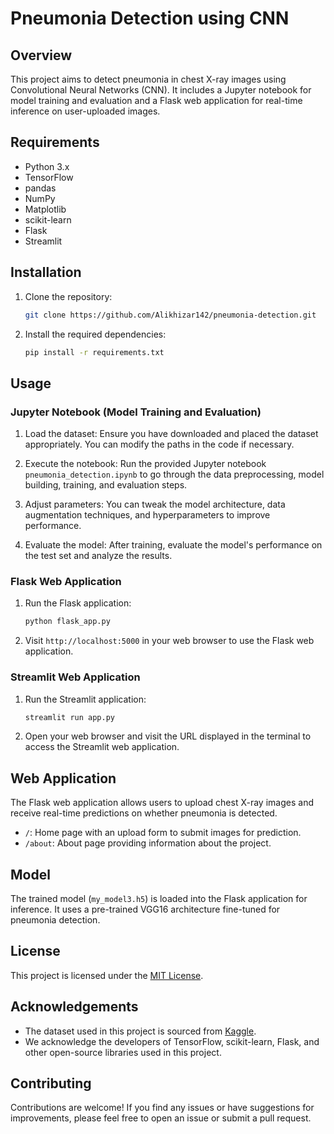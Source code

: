 # Pneumonia Detection using CNN

## Overview

This project aims to detect pneumonia in chest X-ray images using Convolutional Neural Networks (CNN). It includes a Jupyter notebook for model training and evaluation and a Flask web application for real-time inference on user-uploaded images.

## Requirements

- Python 3.x
- TensorFlow
- pandas
- NumPy
- Matplotlib
- scikit-learn
- Flask
- Streamlit

## Installation

1. Clone the repository:

    ```bash
    git clone https://github.com/Alikhizar142/pneumonia-detection.git
    ```

2. Install the required dependencies:

    ```bash
    pip install -r requirements.txt
    ```

## Usage

### Jupyter Notebook (Model Training and Evaluation)

1. Load the dataset: Ensure you have downloaded and placed the dataset appropriately. You can modify the paths in the code if necessary.

2. Execute the notebook: Run the provided Jupyter notebook `pneumonia_detection.ipynb` to go through the data preprocessing, model building, training, and evaluation steps.

3. Adjust parameters: You can tweak the model architecture, data augmentation techniques, and hyperparameters to improve performance.

4. Evaluate the model: After training, evaluate the model's performance on the test set and analyze the results.

### Flask Web Application

1. Run the Flask application:

    ```bash
    python flask_app.py
    ```

2. Visit `http://localhost:5000` in your web browser to use the Flask web application.

### Streamlit Web Application

1. Run the Streamlit application:

    ```bash
    streamlit run app.py
    ```

2. Open your web browser and visit the URL displayed in the terminal to access the Streamlit web application.

## Web Application

The Flask web application allows users to upload chest X-ray images and receive real-time predictions on whether pneumonia is detected.

- `/`: Home page with an upload form to submit images for prediction.
- `/about`: About page providing information about the project.

## Model

The trained model (`my_model3.h5`) is loaded into the Flask application for inference. It uses a pre-trained VGG16 architecture fine-tuned for pneumonia detection.

## License

This project is licensed under the [MIT License](LICENSE).

## Acknowledgements

- The dataset used in this project is sourced from [Kaggle](https://www.kaggle.com/datasets/nih-chest-xrays/data).
- We acknowledge the developers of TensorFlow, scikit-learn, Flask, and other open-source libraries used in this project.

## Contributing

Contributions are welcome! If you find any issues or have suggestions for improvements, please feel free to open an issue or submit a pull request.
